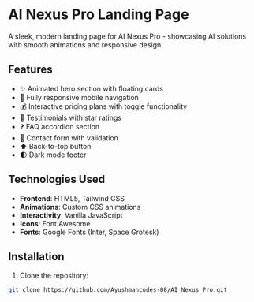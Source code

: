 # AI Nexus Pro Landing Page



A sleek, modern landing page for AI Nexus Pro - showcasing AI solutions with smooth animations and responsive design.

## Features
- ✨ Animated hero section with floating cards
- 📱 Fully responsive mobile navigation
- 💰 Interactive pricing plans with toggle functionality
- 🌟 Testimonials with star ratings
- ❓ FAQ accordion section
- 📝 Contact form with validation
- ⬆️ Back-to-top button
- 🌓 Dark mode footer

## Technologies Used
- **Frontend**: HTML5, Tailwind CSS
- **Animations**: Custom CSS animations
- **Interactivity**: Vanilla JavaScript
- **Icons**: Font Awesome
- **Fonts**: Google Fonts (Inter, Space Grotesk)

## Installation
1. Clone the repository:
```bash
git clone https://github.com/Ayushmancodes-08/AI_Nexus_Pro.git
